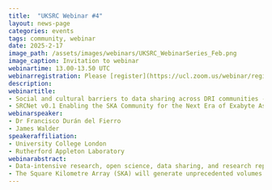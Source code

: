 ```yaml
---
title:  "UKSRC Webinar #4"
layout: news-page
categories: events
tags: community, webinar
date: 2025-2-17
image_path: /assets/images/webinars/UKSRC_WebinarSeries_Feb.png
image_caption: Invitation to webinar
webinartime: 13.00-13.50 UTC
webinarregistration: Please [register](https://ucl.zoom.us/webinar/register/WN_6acrCn3vTDmY--kel28GSQ) to receive details of how to join the webinar via Zoom
description: 
webinartitle: 
- Social and cultural barriers to data sharing across DRI communities - a social science approach
- SRCNet v0.1 Enabling the SKA Community for the Next Era of Exabyte Astronomy
webinarspeaker:
- Dr Francisco Durán del Fierro
- James Walder
speakeraffiliation:
- University College London
- Rutherford Appleton Laboratory
webinarabstract:
- Data-intensive research, open science, data sharing, and research reproducibility, represent a new mode of science, with its own work practices, methods and epistemologies (Leonelli, 2014). This form of doing science is not only transforming many professional domains but also the way researchers relate to themselves, others and knowledge. Various policy reports and research indicate that open science and data sharing are essential for advancing scientific inquiry and knowledge, fostering new forms of collaboration, communication, and reflection. However, these advancements introduce challenges that extend beyond technical aspects, touching on social and cultural dimensions as well. Despite ongoing efforts to promote data sharing within and across research communities, there is still limited understanding of the complex and emerging forms of epistemic uncertainties and resistance associated with adopting data sharing, especially when science is being transformed by the emergence and adoption of new types of Digital Research Infrastructures (DRIs). Based on insights from the FAIR Data Pilot Project - Cultivating Cultures of Data Sharing, this presentation will examine the social and cultural barriers to data sharing and propose strategies to cultivate Cultures of Data Sharing across scientific communities.
- The Square Kilometre Array (SKA) will generate unprecedented volumes of data, necessitating a robust and scalable infrastructure for processing, storage, and new paradigms in analysis of data. The SKA Regional Centre Network (SRCNet) is at the heart of this effort, with the UK contributing significantly in its design and deployment. SRCNet v0.1, set for early 2025, represents a crucial step in prototyping the movement, management, and analysis of SKA data. This webinar will introduce the UKSRC community to the current achievements and future plans for SRCNet v0.1. Key topics include the deployment of data ingestion and dissemination tools, the role of science platforms in enabling interactive analysis.
---
```


